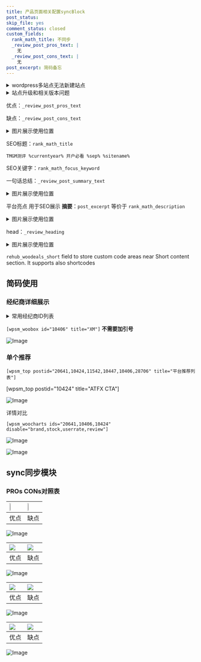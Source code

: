```yaml
---
title: 产品页面相关配置syncBlock
post_status: 
skip_file: yes
comment_status: closed
custom_fields:
  rank_math_title: 不同步
  _review_post_pros_text: |
    无
  _review_post_cons_text: |
    无
post_excerpt: 简码备忘
---
```

<details><summary>wordpress多站点无法新建站点</summary>

<li>和报错需要清理cookies一样的原因</li>
<li>wp-config.php里面<code>define( 'SUBDOMAIN_INSTALL', false );//子域名安装</code></li>
<li>新建子站点是用<code>define( 'SUBDOMAIN_INSTALL', true);//子域名安装</code> 完成以后，改成<code>false</code></li>
</details>

<details><summary>站点升级和相关版本问题</summary>

<p>wordpress：5.9.9
woocommerce：7.5.1
出现问题的地方：主题选项里面>><strong>Product layout >>compact style</strong></p>
<p>如何出现没有用过的字段 导致无法保存。先导出配置 然后进行修改，后面再次恢复即可。</p>
<p>出现部分字段无法显示时，需要返回默认布局后，对产品进行保存就好了。</p>
<p></p>
</details>

优点：`_review_post_pros_text`

缺点：`_review_post_cons_text`

<details><summary>图片展示使用位置</summary>

<img src="https://prod-files-secure.s3.us-west-2.amazonaws.com/39ed1227-6d7d-4570-be36-9ccd4a2c4241/f51d3d83-55d4-4bdf-9604-f37ec77ab556/Untitled.png?X-Amz-Algorithm=AWS4-HMAC-SHA256&X-Amz-Content-Sha256=UNSIGNED-PAYLOAD&X-Amz-Credential=ASIAZI2LB466Q2UJUEJU%2F20250417%2Fus-west-2%2Fs3%2Faws4_request&X-Amz-Date=20250417T225524Z&X-Amz-Expires=3600&X-Amz-Security-Token=IQoJb3JpZ2luX2VjEN%2F%2F%2F%2F%2F%2F%2F%2F%2F%2F%2FwEaCXVzLXdlc3QtMiJIMEYCIQDj1BIaGMBCUvingxXVS8%2FXFCDk2Z%2BOMY8ucVr%2FX1qfygIhAJM9OFz7HBdhLZqVnQUb1%2FsSLqG%2FNo%2FHBsDMon%2FanBuLKv8DCGgQABoMNjM3NDIzMTgzODA1IgyrkefCsfrPp6uX9qwq3AMRmUsbaZ5PvhYBdfm1RuLdWnaVSHLk4dhOwi4omKcURs0d0vinQyYi0aOE1RQtbmCV6zz%2BNTHHZP05VorP1NA6GXjDvQjpuJYEc4ayYYWqVPvRUiR%2Fi%2Fm7%2BDki7CsyTSlxSoLv86WLMzc9SzE%2BvIhca%2B83uKuUnHFirMNvJqbhV4H39X84%2FyrL%2FeVY0bB8x16rc8yogBINyyKETSxZfBJWhez1yQJ7UzUS4SeLOG4Mb0jm%2BDkEAI3GGJM3pzmppbd9Fo3ISdhEsO5OHewrpR%2B1Fkja4gO10eGSJGdc%2BNuk9i4KFSW3lVe%2BkjRQAxQfBapZVPercAQCv0K87AbB7B49sa7on65VrKfhlpA0Y40vtlpvnpTBN%2B2lIRb%2B%2Fj14E5%2FCq%2Ff9ZsFZxmpRBproO4RAGpztWLa7PJeEMFTLPMGfKHBwUxf2XHqhJtKFmCm9%2BkbQSzLTEMyLJ%2FHngT%2FLjRZ3W6Uqr4SUuq4j7URQXcjy28ioZ1alK%2Focxg4R7EjWQrEswu7ZJKVforeL0RVd7A3HW71xtBWdQiR819umB4MC0szibS0Y2ETpYGBOwjuugxqRL1norHfqDGU36qRpbmk%2BrlExL%2BlmGZSmlI5L0XW3Y16uarK7W%2BJhoqWHDTCchYbABjqkAdWXbKYvMN3riAgpJ6lDspoM%2BqPCcIPELXVsXbKaZYZqdNaFZPtGu5aGQBIeDYQ4qwl9y%2F9fINAly1dkbw2MAT8ZNj7M2us9d9FNu5jNcTFpScUGJtngqAyRoM9VG7CS94DZvCTvU6jCidrpzNf9S%2Bx6iAcvKo9c8Lrk%2BSERdG1WyPml4dCups5HTg4B%2B0EBX%2BDRgB4LLDVE2U5jHdtlKisJzb9q&X-Amz-Signature=1d2ab1f454a34a0f9bae46a28501fa17d491898693e05875400fb20760f4c643&X-Amz-SignedHeaders=host&x-id=GetObject" alt="Image">
</details>

SEO标题：`rank_math_title`

`TMGM测评 %currentyear% 开户必看 %sep% %sitename%`

SEO关键字：`rank_math_focus_keyword`

一句话总结：`_review_post_summary_text`

<details><summary>图片展示使用位置</summary>

<img src="https://prod-files-secure.s3.us-west-2.amazonaws.com/39ed1227-6d7d-4570-be36-9ccd4a2c4241/4b96a922-296c-4f4e-8630-d1c870cbce01/Untitled.png?X-Amz-Algorithm=AWS4-HMAC-SHA256&X-Amz-Content-Sha256=UNSIGNED-PAYLOAD&X-Amz-Credential=ASIAZI2LB466QZB6NI3S%2F20250417%2Fus-west-2%2Fs3%2Faws4_request&X-Amz-Date=20250417T225524Z&X-Amz-Expires=3600&X-Amz-Security-Token=IQoJb3JpZ2luX2VjEN%2F%2F%2F%2F%2F%2F%2F%2F%2F%2F%2FwEaCXVzLXdlc3QtMiJHMEUCIEupiwSsp80xCpPFGR399wALxdR7AB2BFLWtm2V74ONjAiEAtxkMQVa8H%2F00URRUc9SmrSVJCZaSOSeJSUUjI2DxD6gq%2FwMIaBAAGgw2Mzc0MjMxODM4MDUiDPCg2sQa1DXD1JDJWyrcAybXT9fnbo4RYH9hMBgYk2oe%2BJoyoTeA0eYFlUlO7%2FkgG59n0OXyWn8hdYh6oTivZQeFmQg6lMJozGQBAk5FSkNq3%2FKecB1Zt3I6SAmcS4al2t7A3HfTumyYcFK3os3rWVVgr%2B9AZSXUtMPeDILS2Q1hM6iYk37pLreUBkRxVnGkSXqv1zrq3oM%2BVnnEQei5pdz%2FKjY%2BuzL5Z0kfe0SS68w3NwKCh2rA0gbwjjC%2BWUxJl%2Fu0tkx4Qn%2ByFR4IjtBi%2FqNqJqcHjFVqi4pKCM9B2v0Fr7m3%2FJPJrlYG2D8cHjH8OxrpM3A2pLOs%2FtzSlP1sdYrOddkYjK7ZA18ggnusjW60d3%2BL7%2Bc2f8vsFtddKaiwPwYYBFtIIWzuSjpZoQSNINQTkdVsyi9HeOgmqf6oN18hEnSzYgh3jJcMQOACq6Z3a3Vt64bUKeuuomnlYxs0xu0DBNs6NS%2BhTfNNBVvV9naowMgm1YUM1R0niuWdvSquPtYX5IX2Bcd%2FTxzS1B%2Bye1KvZN%2Fw2%2B146VEaSKXDiEA8Vks0n1gklsV7IkdAQTFkkiHJLwye0CnPkFLu4xtH93nw%2BZW%2Fi%2FMJ6dSU%2BgtS%2F2dkVpCn0u0WyGD170PpvywWhHNxqhKAE9G1kOGsMOeEhsAGOqUBTOD%2Fba35FB%2FHRX%2FJ0qJod2wxdIgEAo559gqaDVxYlQnv6tTgGPnWDoNsrCRAhoENeH4wQiUwmDLrU8M4jYiA1PzcEBrm2tmAn0EMwL5m94K1VYTjtXbOfKQcAd3lSM%2BiazdRog3n7qz2lQFeKH0H46aA%2BN4nOEkK95VNtNXRTz5Vad6WbLMAkO0QvHTZMxW33%2FLJBYrAlL8hOTgnGehOttxxvbu7&X-Amz-Signature=88154aac04c987386a482b41960945500849d1ba893c5275d98f6553652659ed&X-Amz-SignedHeaders=host&x-id=GetObject" alt="Image">
</details>

平台亮点 用于SEO展示 **摘要**：`post_excerpt`  等价于 `rank_math_description`

<details><summary>图片展示使用位置</summary>

<img src="https://prod-files-secure.s3.us-west-2.amazonaws.com/39ed1227-6d7d-4570-be36-9ccd4a2c4241/1ee11f63-b60a-4dfe-a7a7-d58ff23b5d88/Untitled.png?X-Amz-Algorithm=AWS4-HMAC-SHA256&X-Amz-Content-Sha256=UNSIGNED-PAYLOAD&X-Amz-Credential=ASIAZI2LB466Q3OEU55B%2F20250417%2Fus-west-2%2Fs3%2Faws4_request&X-Amz-Date=20250417T225525Z&X-Amz-Expires=3600&X-Amz-Security-Token=IQoJb3JpZ2luX2VjEN%2F%2F%2F%2F%2F%2F%2F%2F%2F%2F%2FwEaCXVzLXdlc3QtMiJHMEUCIQDAXXlb%2F0T4vSZ02MyJ6nOoTEiSqtjrUXM%2FKnYBb%2FxABAIgHG47WW0Z7HnuiM%2FZ5hPr8UniclksthXN7FKtPIXu220q%2FwMIaBAAGgw2Mzc0MjMxODM4MDUiDNima57QZaI0jV7pAyrcAyEfyywe0RQk%2FvMcKMobfoZN5ywefesjGCsQ5jYaaxL6zovDk2BudRE3vjZJWkgwE%2Fjt4ocX3v2IlEn0%2FkKZPLDjg%2F1A%2FNvSgfIGdUjH8nmCydn5kAak6zDjZydw0I7peko9t05aE2KKnH%2B895ubJv6nbkr2G4fsu67TNDcEa%2BhLKuHgOomUEN%2FOxS6ZgxD0ODY%2F%2F8OQ2Js6oZocP%2FmV0rDn1DkroxrOy0BlShFkpPCC53BE0st07%2FZ3mKnqwGVENE6hdvK8TxrYkRaMmHdou3kFnzUd2KJdLLcDWr44FXKPONxSutvV9bd47C969BCdNc3k4NjJlr50bMSPyb%2Bg8vHyQkrSOr5DSlvGTnTgsoe4xzhjCSAKpbP%2BlGL6DLyAobJAwu%2FgOSwgvW37LtRbkcNeXRV%2FHxASAIyH2ZzOtKni7pbn5tZkRe3PplD2eNDCkx3XHKspzw7jcfe33C5V8lIGwFpzCN7IdqIvwocJlPd9hM%2BpS1iNQ67w14oyCk7FvtMqSpei8dRtz3cDlpK8VuDaxW%2FSnJUi0q7%2FCmknvlcIkgR2sO0oB7Y86MRKNE4GEQ%2BceHXVppFvAysGBWTOsDHybvQiUVlVsXKO8mVP488h%2BEg65aYr74MT5GAvMOGEhsAGOqUBO%2BNwHE7HrwrD5NVvJ7ivwdIR1zxP9Y6FbQz8IrJLognReuK2zAjUYnyshb9R5HZCllv81UGKP7FYLRpg5Lfbepos%2Bll21nJgQRktxJcZCE%2BXp1pJYa24zecd2NOxHWkrXm80043OZr6N4bPCT9OdxVL56bfjEQfdUVXd2SMU1JmXxZHF20gwYvKTvCxsENNKqOmUwvAZ4ko9Dm7MieAb7rBLFNyv&X-Amz-Signature=49a9dd8072c0baebdfbf25907a10cdb94d372ef4804f7ac6305cec91ae0b6596&X-Amz-SignedHeaders=host&x-id=GetObject" alt="Image">
<img src="https://prod-files-secure.s3.us-west-2.amazonaws.com/39ed1227-6d7d-4570-be36-9ccd4a2c4241/ad4118b5-78d8-4fbe-801e-3b29b5d99c01/Untitled.png?X-Amz-Algorithm=AWS4-HMAC-SHA256&X-Amz-Content-Sha256=UNSIGNED-PAYLOAD&X-Amz-Credential=ASIAZI2LB466Q3OEU55B%2F20250417%2Fus-west-2%2Fs3%2Faws4_request&X-Amz-Date=20250417T225525Z&X-Amz-Expires=3600&X-Amz-Security-Token=IQoJb3JpZ2luX2VjEN%2F%2F%2F%2F%2F%2F%2F%2F%2F%2F%2FwEaCXVzLXdlc3QtMiJHMEUCIQDAXXlb%2F0T4vSZ02MyJ6nOoTEiSqtjrUXM%2FKnYBb%2FxABAIgHG47WW0Z7HnuiM%2FZ5hPr8UniclksthXN7FKtPIXu220q%2FwMIaBAAGgw2Mzc0MjMxODM4MDUiDNima57QZaI0jV7pAyrcAyEfyywe0RQk%2FvMcKMobfoZN5ywefesjGCsQ5jYaaxL6zovDk2BudRE3vjZJWkgwE%2Fjt4ocX3v2IlEn0%2FkKZPLDjg%2F1A%2FNvSgfIGdUjH8nmCydn5kAak6zDjZydw0I7peko9t05aE2KKnH%2B895ubJv6nbkr2G4fsu67TNDcEa%2BhLKuHgOomUEN%2FOxS6ZgxD0ODY%2F%2F8OQ2Js6oZocP%2FmV0rDn1DkroxrOy0BlShFkpPCC53BE0st07%2FZ3mKnqwGVENE6hdvK8TxrYkRaMmHdou3kFnzUd2KJdLLcDWr44FXKPONxSutvV9bd47C969BCdNc3k4NjJlr50bMSPyb%2Bg8vHyQkrSOr5DSlvGTnTgsoe4xzhjCSAKpbP%2BlGL6DLyAobJAwu%2FgOSwgvW37LtRbkcNeXRV%2FHxASAIyH2ZzOtKni7pbn5tZkRe3PplD2eNDCkx3XHKspzw7jcfe33C5V8lIGwFpzCN7IdqIvwocJlPd9hM%2BpS1iNQ67w14oyCk7FvtMqSpei8dRtz3cDlpK8VuDaxW%2FSnJUi0q7%2FCmknvlcIkgR2sO0oB7Y86MRKNE4GEQ%2BceHXVppFvAysGBWTOsDHybvQiUVlVsXKO8mVP488h%2BEg65aYr74MT5GAvMOGEhsAGOqUBO%2BNwHE7HrwrD5NVvJ7ivwdIR1zxP9Y6FbQz8IrJLognReuK2zAjUYnyshb9R5HZCllv81UGKP7FYLRpg5Lfbepos%2Bll21nJgQRktxJcZCE%2BXp1pJYa24zecd2NOxHWkrXm80043OZr6N4bPCT9OdxVL56bfjEQfdUVXd2SMU1JmXxZHF20gwYvKTvCxsENNKqOmUwvAZ4ko9Dm7MieAb7rBLFNyv&X-Amz-Signature=652c415b68120487cf416a350338e6682f73af8aee08258d4b9438228bdc9381&X-Amz-SignedHeaders=host&x-id=GetObject" alt="Image">
<img src="https://prod-files-secure.s3.us-west-2.amazonaws.com/39ed1227-6d7d-4570-be36-9ccd4a2c4241/a38cf7c9-a79c-4b64-9e94-13589fe0758b/Untitled.png?X-Amz-Algorithm=AWS4-HMAC-SHA256&X-Amz-Content-Sha256=UNSIGNED-PAYLOAD&X-Amz-Credential=ASIAZI2LB466Q3OEU55B%2F20250417%2Fus-west-2%2Fs3%2Faws4_request&X-Amz-Date=20250417T225525Z&X-Amz-Expires=3600&X-Amz-Security-Token=IQoJb3JpZ2luX2VjEN%2F%2F%2F%2F%2F%2F%2F%2F%2F%2F%2FwEaCXVzLXdlc3QtMiJHMEUCIQDAXXlb%2F0T4vSZ02MyJ6nOoTEiSqtjrUXM%2FKnYBb%2FxABAIgHG47WW0Z7HnuiM%2FZ5hPr8UniclksthXN7FKtPIXu220q%2FwMIaBAAGgw2Mzc0MjMxODM4MDUiDNima57QZaI0jV7pAyrcAyEfyywe0RQk%2FvMcKMobfoZN5ywefesjGCsQ5jYaaxL6zovDk2BudRE3vjZJWkgwE%2Fjt4ocX3v2IlEn0%2FkKZPLDjg%2F1A%2FNvSgfIGdUjH8nmCydn5kAak6zDjZydw0I7peko9t05aE2KKnH%2B895ubJv6nbkr2G4fsu67TNDcEa%2BhLKuHgOomUEN%2FOxS6ZgxD0ODY%2F%2F8OQ2Js6oZocP%2FmV0rDn1DkroxrOy0BlShFkpPCC53BE0st07%2FZ3mKnqwGVENE6hdvK8TxrYkRaMmHdou3kFnzUd2KJdLLcDWr44FXKPONxSutvV9bd47C969BCdNc3k4NjJlr50bMSPyb%2Bg8vHyQkrSOr5DSlvGTnTgsoe4xzhjCSAKpbP%2BlGL6DLyAobJAwu%2FgOSwgvW37LtRbkcNeXRV%2FHxASAIyH2ZzOtKni7pbn5tZkRe3PplD2eNDCkx3XHKspzw7jcfe33C5V8lIGwFpzCN7IdqIvwocJlPd9hM%2BpS1iNQ67w14oyCk7FvtMqSpei8dRtz3cDlpK8VuDaxW%2FSnJUi0q7%2FCmknvlcIkgR2sO0oB7Y86MRKNE4GEQ%2BceHXVppFvAysGBWTOsDHybvQiUVlVsXKO8mVP488h%2BEg65aYr74MT5GAvMOGEhsAGOqUBO%2BNwHE7HrwrD5NVvJ7ivwdIR1zxP9Y6FbQz8IrJLognReuK2zAjUYnyshb9R5HZCllv81UGKP7FYLRpg5Lfbepos%2Bll21nJgQRktxJcZCE%2BXp1pJYa24zecd2NOxHWkrXm80043OZr6N4bPCT9OdxVL56bfjEQfdUVXd2SMU1JmXxZHF20gwYvKTvCxsENNKqOmUwvAZ4ko9Dm7MieAb7rBLFNyv&X-Amz-Signature=d080c7ef652d128d6bdc6e394384162633434fcb06585da561f3b195f2d72953&X-Amz-SignedHeaders=host&x-id=GetObject" alt="Image">
<img src="https://prod-files-secure.s3.us-west-2.amazonaws.com/39ed1227-6d7d-4570-be36-9ccd4a2c4241/7da6fc1e-d2ac-42ae-8c75-cb5749aa18f6/Untitled.png?X-Amz-Algorithm=AWS4-HMAC-SHA256&X-Amz-Content-Sha256=UNSIGNED-PAYLOAD&X-Amz-Credential=ASIAZI2LB466Q3OEU55B%2F20250417%2Fus-west-2%2Fs3%2Faws4_request&X-Amz-Date=20250417T225525Z&X-Amz-Expires=3600&X-Amz-Security-Token=IQoJb3JpZ2luX2VjEN%2F%2F%2F%2F%2F%2F%2F%2F%2F%2F%2FwEaCXVzLXdlc3QtMiJHMEUCIQDAXXlb%2F0T4vSZ02MyJ6nOoTEiSqtjrUXM%2FKnYBb%2FxABAIgHG47WW0Z7HnuiM%2FZ5hPr8UniclksthXN7FKtPIXu220q%2FwMIaBAAGgw2Mzc0MjMxODM4MDUiDNima57QZaI0jV7pAyrcAyEfyywe0RQk%2FvMcKMobfoZN5ywefesjGCsQ5jYaaxL6zovDk2BudRE3vjZJWkgwE%2Fjt4ocX3v2IlEn0%2FkKZPLDjg%2F1A%2FNvSgfIGdUjH8nmCydn5kAak6zDjZydw0I7peko9t05aE2KKnH%2B895ubJv6nbkr2G4fsu67TNDcEa%2BhLKuHgOomUEN%2FOxS6ZgxD0ODY%2F%2F8OQ2Js6oZocP%2FmV0rDn1DkroxrOy0BlShFkpPCC53BE0st07%2FZ3mKnqwGVENE6hdvK8TxrYkRaMmHdou3kFnzUd2KJdLLcDWr44FXKPONxSutvV9bd47C969BCdNc3k4NjJlr50bMSPyb%2Bg8vHyQkrSOr5DSlvGTnTgsoe4xzhjCSAKpbP%2BlGL6DLyAobJAwu%2FgOSwgvW37LtRbkcNeXRV%2FHxASAIyH2ZzOtKni7pbn5tZkRe3PplD2eNDCkx3XHKspzw7jcfe33C5V8lIGwFpzCN7IdqIvwocJlPd9hM%2BpS1iNQ67w14oyCk7FvtMqSpei8dRtz3cDlpK8VuDaxW%2FSnJUi0q7%2FCmknvlcIkgR2sO0oB7Y86MRKNE4GEQ%2BceHXVppFvAysGBWTOsDHybvQiUVlVsXKO8mVP488h%2BEg65aYr74MT5GAvMOGEhsAGOqUBO%2BNwHE7HrwrD5NVvJ7ivwdIR1zxP9Y6FbQz8IrJLognReuK2zAjUYnyshb9R5HZCllv81UGKP7FYLRpg5Lfbepos%2Bll21nJgQRktxJcZCE%2BXp1pJYa24zecd2NOxHWkrXm80043OZr6N4bPCT9OdxVL56bfjEQfdUVXd2SMU1JmXxZHF20gwYvKTvCxsENNKqOmUwvAZ4ko9Dm7MieAb7rBLFNyv&X-Amz-Signature=e3f44ee66c2252ad15cb1185ea79b53bbf9406c554959f2b044f5ffb1ccbce0d&X-Amz-SignedHeaders=host&x-id=GetObject" alt="Image">
<img src="https://prod-files-secure.s3.us-west-2.amazonaws.com/39ed1227-6d7d-4570-be36-9ccd4a2c4241/7e97f40a-eaee-47f5-b2f9-475f96808fa7/Untitled.png?X-Amz-Algorithm=AWS4-HMAC-SHA256&X-Amz-Content-Sha256=UNSIGNED-PAYLOAD&X-Amz-Credential=ASIAZI2LB466Q3OEU55B%2F20250417%2Fus-west-2%2Fs3%2Faws4_request&X-Amz-Date=20250417T225525Z&X-Amz-Expires=3600&X-Amz-Security-Token=IQoJb3JpZ2luX2VjEN%2F%2F%2F%2F%2F%2F%2F%2F%2F%2F%2FwEaCXVzLXdlc3QtMiJHMEUCIQDAXXlb%2F0T4vSZ02MyJ6nOoTEiSqtjrUXM%2FKnYBb%2FxABAIgHG47WW0Z7HnuiM%2FZ5hPr8UniclksthXN7FKtPIXu220q%2FwMIaBAAGgw2Mzc0MjMxODM4MDUiDNima57QZaI0jV7pAyrcAyEfyywe0RQk%2FvMcKMobfoZN5ywefesjGCsQ5jYaaxL6zovDk2BudRE3vjZJWkgwE%2Fjt4ocX3v2IlEn0%2FkKZPLDjg%2F1A%2FNvSgfIGdUjH8nmCydn5kAak6zDjZydw0I7peko9t05aE2KKnH%2B895ubJv6nbkr2G4fsu67TNDcEa%2BhLKuHgOomUEN%2FOxS6ZgxD0ODY%2F%2F8OQ2Js6oZocP%2FmV0rDn1DkroxrOy0BlShFkpPCC53BE0st07%2FZ3mKnqwGVENE6hdvK8TxrYkRaMmHdou3kFnzUd2KJdLLcDWr44FXKPONxSutvV9bd47C969BCdNc3k4NjJlr50bMSPyb%2Bg8vHyQkrSOr5DSlvGTnTgsoe4xzhjCSAKpbP%2BlGL6DLyAobJAwu%2FgOSwgvW37LtRbkcNeXRV%2FHxASAIyH2ZzOtKni7pbn5tZkRe3PplD2eNDCkx3XHKspzw7jcfe33C5V8lIGwFpzCN7IdqIvwocJlPd9hM%2BpS1iNQ67w14oyCk7FvtMqSpei8dRtz3cDlpK8VuDaxW%2FSnJUi0q7%2FCmknvlcIkgR2sO0oB7Y86MRKNE4GEQ%2BceHXVppFvAysGBWTOsDHybvQiUVlVsXKO8mVP488h%2BEg65aYr74MT5GAvMOGEhsAGOqUBO%2BNwHE7HrwrD5NVvJ7ivwdIR1zxP9Y6FbQz8IrJLognReuK2zAjUYnyshb9R5HZCllv81UGKP7FYLRpg5Lfbepos%2Bll21nJgQRktxJcZCE%2BXp1pJYa24zecd2NOxHWkrXm80043OZr6N4bPCT9OdxVL56bfjEQfdUVXd2SMU1JmXxZHF20gwYvKTvCxsENNKqOmUwvAZ4ko9Dm7MieAb7rBLFNyv&X-Amz-Signature=45bd75fe25026d2ae1073ca5b41eaca69985e1f64dcb8e1c4ec6adfd131763c9&X-Amz-SignedHeaders=host&x-id=GetObject" alt="Image">
</details>

head：`_review_heading`

<details><summary>图片展示使用位置</summary>

<img src="https://prod-files-secure.s3.us-west-2.amazonaws.com/39ed1227-6d7d-4570-be36-9ccd4a2c4241/3a4650ad-9887-415c-889a-edd51fa54f27/Untitled.png?X-Amz-Algorithm=AWS4-HMAC-SHA256&X-Amz-Content-Sha256=UNSIGNED-PAYLOAD&X-Amz-Credential=ASIAZI2LB466YKACSWQM%2F20250417%2Fus-west-2%2Fs3%2Faws4_request&X-Amz-Date=20250417T225526Z&X-Amz-Expires=3600&X-Amz-Security-Token=IQoJb3JpZ2luX2VjEN%2F%2F%2F%2F%2F%2F%2F%2F%2F%2F%2FwEaCXVzLXdlc3QtMiJHMEUCIQCsaeeR8cNHpYbpCFVJGYqzoZAI9G0PzjXbqb9cpNjcOwIgY1GYRyFNKtvmvLiYBLhzB%2FNvd3lLEOcqed43gMcjMDcq%2FwMIaBAAGgw2Mzc0MjMxODM4MDUiDN4g1%2FJUFkJvvzrgqCrcA421ng5SnDbwoWacVcFgXSupQR17fx8b%2F2S56H%2FM4PaC%2Fb1Ar3qE8GG7CaKLlxyfQhIHVy0X%2FZkej%2FtSnXsD9TzAUxG6wasLJelzYSUbiZBhOFWZpyqitRyWZz305HlgaH6%2BZeA6UmVF3S9nkRA6YIFggXk2EM%2FAUKsrVdcOuMj7tjbUmTtmCkFeWOv%2B3aBpwhsEDkjlArAa9LMhW9jZg6LgvJuppYQ7hokUQAzacVJ1jhF9XYnVnCx8sZJfMIvp7VyQlH9%2FSSP2zaYJvJQOWOUNFj1NQvuFn2DfW6lxT7uIin43GOl2MFgu8ykpSBcdg3xPSV2vcrny4%2Bh0SKaX7S6Vpg8EyBySTHSqi2v5bWG1jlMpV43kqqd6AJU6H6Q%2FvT1ehfImd01JjV5M91IUiwoOFo2fR3PK3uHcLSRep1rmW5yj8LKzc5fXSB7q2yTucRCKP%2B%2FeoMPPVRAjLxdHizFG4n0GQPSeW0TqkFHPvjIfsJEQ7QIidREPgRSYOag4ehjgR857bA9ld2y6YqIkTs%2BML4Ydqn0WA%2Be0qUeL3CvDLRQv7EGyqKP7yvKVtiDN%2Ba0yczGvFrR1XMe2xAlQyS1ByaZdyJPNWh2yQnP5b7lNqkVVU%2FypMGirpSmqMNuEhsAGOqUBETYEsX47f5e8HHp3KTHJDVMOqS2Rt1wotE5WtzqxyrgK63kWFMmMQIWe9suYsBkEXXSKEyPCFp0oLPKC95YA3ddwFmERxOM%2BlEmLFVyC8blrUI1PcgekjTl25Z2fEgw7mG8RvTxggiYRaD4eCSbILv23I5GySVofflqX9cLOkeNQMT2YPoRoza6LmCWPTfnM8AhoQh6x0731ZUu77V1uXSBbY94B&X-Amz-Signature=50085f37cd5e7a17f6837944b4fcdaa741425672ff89653bcbe51d3def20352e&X-Amz-SignedHeaders=host&x-id=GetObject" alt="Image">
</details>

`rehub_woodeals_short`	field to store custom code areas near Short content section. It supports also shortcodes



## 简码使用

### 经纪商详细展示

<details><summary>常用经纪商ID列表</summary>

<pre><code class="php">嘉盛 ===> 20641  [wpsm_woobox id="20641" title="嘉盛"]
易信easymarkets ===> 11542  [wpsm_woobox id="11542" title="易信easymarkets"]
ATFX外汇 ===> 10424  [wpsm_woobox id="10424" title="ATFX"]
XM ===> 10406  [wpsm_woobox id="10406" title="XM"]
TMGM ===> 29622  [wpsm_woobox id="29622" title="TMGM"]
HYCM ===> 10447  [wpsm_woobox id="10447" title="HYCM"]
fpmarkets澳福外汇 ===> 20639  [wpsm_woobox id="20639" title="fpmarkets澳福外汇"]</code></pre>
</details>

`[wpsm_woobox id="10406" title="XM"]` **不需要加引号**

![Image](https://prod-files-secure.s3.us-west-2.amazonaws.com/39ed1227-6d7d-4570-be36-9ccd4a2c4241/4f898f9d-0fa7-4e43-acd3-ac6bc7be575a/Untitled.png?X-Amz-Algorithm=AWS4-HMAC-SHA256&X-Amz-Content-Sha256=UNSIGNED-PAYLOAD&X-Amz-Credential=ASIAZI2LB466UXABS4GP%2F20250417%2Fus-west-2%2Fs3%2Faws4_request&X-Amz-Date=20250417T225523Z&X-Amz-Expires=3600&X-Amz-Security-Token=IQoJb3JpZ2luX2VjEN%2F%2F%2F%2F%2F%2F%2F%2F%2F%2F%2FwEaCXVzLXdlc3QtMiJHMEUCIQCxJTvI%2BFNIh%2FKghcocaG5EpHPLNYUUc8dWGWfYI6bG7wIgRs6RWEUmo4%2FcCpyuE0%2Fo%2FvI5rSHjQ7vNuqQRXpR03V0q%2FwMIaBAAGgw2Mzc0MjMxODM4MDUiDHpVRbv%2Brt%2BablBI4yrcA%2BZuwn2A23D5A9efldbEegtsRf3yv6ITKmpEdV6G%2Bxw1zmRR71%2FmZXRIXBHyejGRDu9B1zU7fC1r6wCuNLverJOf4fM4G4oQihTJ3EsOEx6rwAoQ8ssQpjKBxhMwQg0I3ZWgyF694BDnPHbACSxLH3WLPLXt29litM37m3Rz4LGfS8tQjIQipzSEqm%2FFmYgnwix6y3n0BeWJGnn77vplYTF1VK%2FAsq7EcFlBJQ%2B7f4p8qJCXZu7JOMme7euRkWKPLJ0lXIzWTuQUip91zaICitH6C%2FcYHQebk5r83BIVC6Q2g%2F%2Fqv6CA%2BgWz2ENJITaNiWzEyQ55WYIstvQnXWJSp35aYbTQW56D0fDslJP8fjmQhFqT1iaDZIo%2Ft%2BK%2FLMsYSryxw4NLH8vx9nJ9wqcvT5yuU0sVnCUIHCo6EQ29Qd0e8MN5iqJs51mqrQ%2BwFDYZpHi%2F9Hp%2B42pceNOhEa0sdff0ReapkKESP695J8saP4ecKgruzT0FRGJ0E7EB%2F374O4usFXzdA86Gr0pDdx90OH6bUulDaaEarAT17VQjwJlE6QQt6jYxLTFKPTAV6kvHE06tEnL%2BFeSs0QO%2FUz2svC4ByezGH42%2BZdQu120LpWGM717czBhsLVUhyC6kMOaEhsAGOqUBpasxjpxKNSr%2BPrNNFOFkCD6ZeElRV3CxzxKnagtfmlhGAdI8LiT2s8HONbhocpcVJSA1jG9XvohrLdo%2BdZxZxhg%2B1DHxSEgrA98nGpbVju4OFgkXnrygZn1F2yN7B5KRaUl6AadUCI8rdLHKxy%2BsMvoEmDkPvOIPdJGaZmX5Bi%2FHWk8YsNgtMTc1S4eKNyIidP613dBkS%2F952mhZOyJB0pKlEjQY&X-Amz-Signature=8577c566ebc551cf6f52f6e3ec4ed204560b8e0ae6a2c65ac21375a1e2f46f99&X-Amz-SignedHeaders=host&x-id=GetObject)

### 单个推荐
`[wpsm_top postid="20641,10424,11542,10447,10406,28706" title="平台推荐列表"]`

[wpsm_top postid="10424" title="ATFX CTA"]

![Image](https://prod-files-secure.s3.us-west-2.amazonaws.com/39ed1227-6d7d-4570-be36-9ccd4a2c4241/5ac620dc-51a8-48b6-b55d-91f47299193c/Untitled.png?X-Amz-Algorithm=AWS4-HMAC-SHA256&X-Amz-Content-Sha256=UNSIGNED-PAYLOAD&X-Amz-Credential=ASIAZI2LB466UXABS4GP%2F20250417%2Fus-west-2%2Fs3%2Faws4_request&X-Amz-Date=20250417T225523Z&X-Amz-Expires=3600&X-Amz-Security-Token=IQoJb3JpZ2luX2VjEN%2F%2F%2F%2F%2F%2F%2F%2F%2F%2F%2FwEaCXVzLXdlc3QtMiJHMEUCIQCxJTvI%2BFNIh%2FKghcocaG5EpHPLNYUUc8dWGWfYI6bG7wIgRs6RWEUmo4%2FcCpyuE0%2Fo%2FvI5rSHjQ7vNuqQRXpR03V0q%2FwMIaBAAGgw2Mzc0MjMxODM4MDUiDHpVRbv%2Brt%2BablBI4yrcA%2BZuwn2A23D5A9efldbEegtsRf3yv6ITKmpEdV6G%2Bxw1zmRR71%2FmZXRIXBHyejGRDu9B1zU7fC1r6wCuNLverJOf4fM4G4oQihTJ3EsOEx6rwAoQ8ssQpjKBxhMwQg0I3ZWgyF694BDnPHbACSxLH3WLPLXt29litM37m3Rz4LGfS8tQjIQipzSEqm%2FFmYgnwix6y3n0BeWJGnn77vplYTF1VK%2FAsq7EcFlBJQ%2B7f4p8qJCXZu7JOMme7euRkWKPLJ0lXIzWTuQUip91zaICitH6C%2FcYHQebk5r83BIVC6Q2g%2F%2Fqv6CA%2BgWz2ENJITaNiWzEyQ55WYIstvQnXWJSp35aYbTQW56D0fDslJP8fjmQhFqT1iaDZIo%2Ft%2BK%2FLMsYSryxw4NLH8vx9nJ9wqcvT5yuU0sVnCUIHCo6EQ29Qd0e8MN5iqJs51mqrQ%2BwFDYZpHi%2F9Hp%2B42pceNOhEa0sdff0ReapkKESP695J8saP4ecKgruzT0FRGJ0E7EB%2F374O4usFXzdA86Gr0pDdx90OH6bUulDaaEarAT17VQjwJlE6QQt6jYxLTFKPTAV6kvHE06tEnL%2BFeSs0QO%2FUz2svC4ByezGH42%2BZdQu120LpWGM717czBhsLVUhyC6kMOaEhsAGOqUBpasxjpxKNSr%2BPrNNFOFkCD6ZeElRV3CxzxKnagtfmlhGAdI8LiT2s8HONbhocpcVJSA1jG9XvohrLdo%2BdZxZxhg%2B1DHxSEgrA98nGpbVju4OFgkXnrygZn1F2yN7B5KRaUl6AadUCI8rdLHKxy%2BsMvoEmDkPvOIPdJGaZmX5Bi%2FHWk8YsNgtMTc1S4eKNyIidP613dBkS%2F952mhZOyJB0pKlEjQY&X-Amz-Signature=8f6964090efd714f6b1d600c51ac50d34223fcf4089ed32e240f2210d6e75d9e&X-Amz-SignedHeaders=host&x-id=GetObject)

详情对比

`[wpsm_woocharts ids="20641,10406,10424" disable="brand,stock,userrate,review"]`

![Image](https://prod-files-secure.s3.us-west-2.amazonaws.com/39ed1227-6d7d-4570-be36-9ccd4a2c4241/bf3ba45f-b9f3-4295-8aef-b4a495fd25f4/Untitled.png?X-Amz-Algorithm=AWS4-HMAC-SHA256&X-Amz-Content-Sha256=UNSIGNED-PAYLOAD&X-Amz-Credential=ASIAZI2LB466UXABS4GP%2F20250417%2Fus-west-2%2Fs3%2Faws4_request&X-Amz-Date=20250417T225523Z&X-Amz-Expires=3600&X-Amz-Security-Token=IQoJb3JpZ2luX2VjEN%2F%2F%2F%2F%2F%2F%2F%2F%2F%2F%2FwEaCXVzLXdlc3QtMiJHMEUCIQCxJTvI%2BFNIh%2FKghcocaG5EpHPLNYUUc8dWGWfYI6bG7wIgRs6RWEUmo4%2FcCpyuE0%2Fo%2FvI5rSHjQ7vNuqQRXpR03V0q%2FwMIaBAAGgw2Mzc0MjMxODM4MDUiDHpVRbv%2Brt%2BablBI4yrcA%2BZuwn2A23D5A9efldbEegtsRf3yv6ITKmpEdV6G%2Bxw1zmRR71%2FmZXRIXBHyejGRDu9B1zU7fC1r6wCuNLverJOf4fM4G4oQihTJ3EsOEx6rwAoQ8ssQpjKBxhMwQg0I3ZWgyF694BDnPHbACSxLH3WLPLXt29litM37m3Rz4LGfS8tQjIQipzSEqm%2FFmYgnwix6y3n0BeWJGnn77vplYTF1VK%2FAsq7EcFlBJQ%2B7f4p8qJCXZu7JOMme7euRkWKPLJ0lXIzWTuQUip91zaICitH6C%2FcYHQebk5r83BIVC6Q2g%2F%2Fqv6CA%2BgWz2ENJITaNiWzEyQ55WYIstvQnXWJSp35aYbTQW56D0fDslJP8fjmQhFqT1iaDZIo%2Ft%2BK%2FLMsYSryxw4NLH8vx9nJ9wqcvT5yuU0sVnCUIHCo6EQ29Qd0e8MN5iqJs51mqrQ%2BwFDYZpHi%2F9Hp%2B42pceNOhEa0sdff0ReapkKESP695J8saP4ecKgruzT0FRGJ0E7EB%2F374O4usFXzdA86Gr0pDdx90OH6bUulDaaEarAT17VQjwJlE6QQt6jYxLTFKPTAV6kvHE06tEnL%2BFeSs0QO%2FUz2svC4ByezGH42%2BZdQu120LpWGM717czBhsLVUhyC6kMOaEhsAGOqUBpasxjpxKNSr%2BPrNNFOFkCD6ZeElRV3CxzxKnagtfmlhGAdI8LiT2s8HONbhocpcVJSA1jG9XvohrLdo%2BdZxZxhg%2B1DHxSEgrA98nGpbVju4OFgkXnrygZn1F2yN7B5KRaUl6AadUCI8rdLHKxy%2BsMvoEmDkPvOIPdJGaZmX5Bi%2FHWk8YsNgtMTc1S4eKNyIidP613dBkS%2F952mhZOyJB0pKlEjQY&X-Amz-Signature=5ba4f61a20fab676b532e68aa8316591ee1b8478f601b97ae4877dc5a7d880d3&X-Amz-SignedHeaders=host&x-id=GetObject)

![Image](https://prod-files-secure.s3.us-west-2.amazonaws.com/39ed1227-6d7d-4570-be36-9ccd4a2c4241/30bc56ef-f383-4b48-9768-2ebc9e436ec0/Untitled.png?X-Amz-Algorithm=AWS4-HMAC-SHA256&X-Amz-Content-Sha256=UNSIGNED-PAYLOAD&X-Amz-Credential=ASIAZI2LB466UXABS4GP%2F20250417%2Fus-west-2%2Fs3%2Faws4_request&X-Amz-Date=20250417T225523Z&X-Amz-Expires=3600&X-Amz-Security-Token=IQoJb3JpZ2luX2VjEN%2F%2F%2F%2F%2F%2F%2F%2F%2F%2F%2FwEaCXVzLXdlc3QtMiJHMEUCIQCxJTvI%2BFNIh%2FKghcocaG5EpHPLNYUUc8dWGWfYI6bG7wIgRs6RWEUmo4%2FcCpyuE0%2Fo%2FvI5rSHjQ7vNuqQRXpR03V0q%2FwMIaBAAGgw2Mzc0MjMxODM4MDUiDHpVRbv%2Brt%2BablBI4yrcA%2BZuwn2A23D5A9efldbEegtsRf3yv6ITKmpEdV6G%2Bxw1zmRR71%2FmZXRIXBHyejGRDu9B1zU7fC1r6wCuNLverJOf4fM4G4oQihTJ3EsOEx6rwAoQ8ssQpjKBxhMwQg0I3ZWgyF694BDnPHbACSxLH3WLPLXt29litM37m3Rz4LGfS8tQjIQipzSEqm%2FFmYgnwix6y3n0BeWJGnn77vplYTF1VK%2FAsq7EcFlBJQ%2B7f4p8qJCXZu7JOMme7euRkWKPLJ0lXIzWTuQUip91zaICitH6C%2FcYHQebk5r83BIVC6Q2g%2F%2Fqv6CA%2BgWz2ENJITaNiWzEyQ55WYIstvQnXWJSp35aYbTQW56D0fDslJP8fjmQhFqT1iaDZIo%2Ft%2BK%2FLMsYSryxw4NLH8vx9nJ9wqcvT5yuU0sVnCUIHCo6EQ29Qd0e8MN5iqJs51mqrQ%2BwFDYZpHi%2F9Hp%2B42pceNOhEa0sdff0ReapkKESP695J8saP4ecKgruzT0FRGJ0E7EB%2F374O4usFXzdA86Gr0pDdx90OH6bUulDaaEarAT17VQjwJlE6QQt6jYxLTFKPTAV6kvHE06tEnL%2BFeSs0QO%2FUz2svC4ByezGH42%2BZdQu120LpWGM717czBhsLVUhyC6kMOaEhsAGOqUBpasxjpxKNSr%2BPrNNFOFkCD6ZeElRV3CxzxKnagtfmlhGAdI8LiT2s8HONbhocpcVJSA1jG9XvohrLdo%2BdZxZxhg%2B1DHxSEgrA98nGpbVju4OFgkXnrygZn1F2yN7B5KRaUl6AadUCI8rdLHKxy%2BsMvoEmDkPvOIPdJGaZmX5Bi%2FHWk8YsNgtMTc1S4eKNyIidP613dBkS%2F952mhZOyJB0pKlEjQY&X-Amz-Signature=7759357a5171e8844af6235b401714c6248899a31ae63950d66f911e05f336a8&X-Amz-SignedHeaders=host&x-id=GetObject)

## sync同步模块

### PROs CONs对照表

| <img src="https://cdn.ifttt.fun/gh/jarlin8/OSS@main/icons/customize/pros.svg" height="auto" width="37.3%"> | <img src="https://cdn.ifttt.fun/gh/jarlin8/OSS@main/icons/customize/cons.svg" height="auto" width="28.8%"> |
| :--- | :--- |
| 优点 | 缺点 |

![Image](https://prod-files-secure.s3.us-west-2.amazonaws.com/39ed1227-6d7d-4570-be36-9ccd4a2c4241/8742b755-dfb5-4004-9a5f-d6e561664bd8/Untitled.png?X-Amz-Algorithm=AWS4-HMAC-SHA256&X-Amz-Content-Sha256=UNSIGNED-PAYLOAD&X-Amz-Credential=ASIAZI2LB466UXABS4GP%2F20250417%2Fus-west-2%2Fs3%2Faws4_request&X-Amz-Date=20250417T225523Z&X-Amz-Expires=3600&X-Amz-Security-Token=IQoJb3JpZ2luX2VjEN%2F%2F%2F%2F%2F%2F%2F%2F%2F%2F%2FwEaCXVzLXdlc3QtMiJHMEUCIQCxJTvI%2BFNIh%2FKghcocaG5EpHPLNYUUc8dWGWfYI6bG7wIgRs6RWEUmo4%2FcCpyuE0%2Fo%2FvI5rSHjQ7vNuqQRXpR03V0q%2FwMIaBAAGgw2Mzc0MjMxODM4MDUiDHpVRbv%2Brt%2BablBI4yrcA%2BZuwn2A23D5A9efldbEegtsRf3yv6ITKmpEdV6G%2Bxw1zmRR71%2FmZXRIXBHyejGRDu9B1zU7fC1r6wCuNLverJOf4fM4G4oQihTJ3EsOEx6rwAoQ8ssQpjKBxhMwQg0I3ZWgyF694BDnPHbACSxLH3WLPLXt29litM37m3Rz4LGfS8tQjIQipzSEqm%2FFmYgnwix6y3n0BeWJGnn77vplYTF1VK%2FAsq7EcFlBJQ%2B7f4p8qJCXZu7JOMme7euRkWKPLJ0lXIzWTuQUip91zaICitH6C%2FcYHQebk5r83BIVC6Q2g%2F%2Fqv6CA%2BgWz2ENJITaNiWzEyQ55WYIstvQnXWJSp35aYbTQW56D0fDslJP8fjmQhFqT1iaDZIo%2Ft%2BK%2FLMsYSryxw4NLH8vx9nJ9wqcvT5yuU0sVnCUIHCo6EQ29Qd0e8MN5iqJs51mqrQ%2BwFDYZpHi%2F9Hp%2B42pceNOhEa0sdff0ReapkKESP695J8saP4ecKgruzT0FRGJ0E7EB%2F374O4usFXzdA86Gr0pDdx90OH6bUulDaaEarAT17VQjwJlE6QQt6jYxLTFKPTAV6kvHE06tEnL%2BFeSs0QO%2FUz2svC4ByezGH42%2BZdQu120LpWGM717czBhsLVUhyC6kMOaEhsAGOqUBpasxjpxKNSr%2BPrNNFOFkCD6ZeElRV3CxzxKnagtfmlhGAdI8LiT2s8HONbhocpcVJSA1jG9XvohrLdo%2BdZxZxhg%2B1DHxSEgrA98nGpbVju4OFgkXnrygZn1F2yN7B5KRaUl6AadUCI8rdLHKxy%2BsMvoEmDkPvOIPdJGaZmX5Bi%2FHWk8YsNgtMTc1S4eKNyIidP613dBkS%2F952mhZOyJB0pKlEjQY&X-Amz-Signature=6094154956706c043281ff9950943b401f483758a37d2fc08e1618509a216559&X-Amz-SignedHeaders=host&x-id=GetObject)

| <img src="https://cdn.ifttt.fun/gh/jarlin8/OSS@main/icons/customize/pros1.svg" height="auto"> | <img src="https://cdn.ifttt.fun/gh/jarlin8/OSS@main/icons/customize/cons1.svg" height="auto"> |
| :--- | :--- |
| 优点 | 缺点 |

![Image](https://prod-files-secure.s3.us-west-2.amazonaws.com/39ed1227-6d7d-4570-be36-9ccd4a2c4241/806358f8-c9c4-4e17-bb35-c6c76a5397a5/Untitled.png?X-Amz-Algorithm=AWS4-HMAC-SHA256&X-Amz-Content-Sha256=UNSIGNED-PAYLOAD&X-Amz-Credential=ASIAZI2LB466UXABS4GP%2F20250417%2Fus-west-2%2Fs3%2Faws4_request&X-Amz-Date=20250417T225523Z&X-Amz-Expires=3600&X-Amz-Security-Token=IQoJb3JpZ2luX2VjEN%2F%2F%2F%2F%2F%2F%2F%2F%2F%2F%2FwEaCXVzLXdlc3QtMiJHMEUCIQCxJTvI%2BFNIh%2FKghcocaG5EpHPLNYUUc8dWGWfYI6bG7wIgRs6RWEUmo4%2FcCpyuE0%2Fo%2FvI5rSHjQ7vNuqQRXpR03V0q%2FwMIaBAAGgw2Mzc0MjMxODM4MDUiDHpVRbv%2Brt%2BablBI4yrcA%2BZuwn2A23D5A9efldbEegtsRf3yv6ITKmpEdV6G%2Bxw1zmRR71%2FmZXRIXBHyejGRDu9B1zU7fC1r6wCuNLverJOf4fM4G4oQihTJ3EsOEx6rwAoQ8ssQpjKBxhMwQg0I3ZWgyF694BDnPHbACSxLH3WLPLXt29litM37m3Rz4LGfS8tQjIQipzSEqm%2FFmYgnwix6y3n0BeWJGnn77vplYTF1VK%2FAsq7EcFlBJQ%2B7f4p8qJCXZu7JOMme7euRkWKPLJ0lXIzWTuQUip91zaICitH6C%2FcYHQebk5r83BIVC6Q2g%2F%2Fqv6CA%2BgWz2ENJITaNiWzEyQ55WYIstvQnXWJSp35aYbTQW56D0fDslJP8fjmQhFqT1iaDZIo%2Ft%2BK%2FLMsYSryxw4NLH8vx9nJ9wqcvT5yuU0sVnCUIHCo6EQ29Qd0e8MN5iqJs51mqrQ%2BwFDYZpHi%2F9Hp%2B42pceNOhEa0sdff0ReapkKESP695J8saP4ecKgruzT0FRGJ0E7EB%2F374O4usFXzdA86Gr0pDdx90OH6bUulDaaEarAT17VQjwJlE6QQt6jYxLTFKPTAV6kvHE06tEnL%2BFeSs0QO%2FUz2svC4ByezGH42%2BZdQu120LpWGM717czBhsLVUhyC6kMOaEhsAGOqUBpasxjpxKNSr%2BPrNNFOFkCD6ZeElRV3CxzxKnagtfmlhGAdI8LiT2s8HONbhocpcVJSA1jG9XvohrLdo%2BdZxZxhg%2B1DHxSEgrA98nGpbVju4OFgkXnrygZn1F2yN7B5KRaUl6AadUCI8rdLHKxy%2BsMvoEmDkPvOIPdJGaZmX5Bi%2FHWk8YsNgtMTc1S4eKNyIidP613dBkS%2F952mhZOyJB0pKlEjQY&X-Amz-Signature=bc16c5ed7b0b2b5f1456b2980670271917a6de087e21a785c85ac842f1c60bbe&X-Amz-SignedHeaders=host&x-id=GetObject)

| <img src="https://cdn.ifttt.fun/gh/jarlin8/OSS@main/icons/customize/pros2.svg" height="auto"> | <img src="https://cdn.ifttt.fun/gh/jarlin8/OSS@main/icons/customize/cons2.svg" height="auto"> |
| :--- | :--- |
| 优点 | 缺点 |

![Image](https://prod-files-secure.s3.us-west-2.amazonaws.com/39ed1227-6d7d-4570-be36-9ccd4a2c4241/a9245ec9-70dd-4005-b534-0d54315fc5f3/Untitled.png?X-Amz-Algorithm=AWS4-HMAC-SHA256&X-Amz-Content-Sha256=UNSIGNED-PAYLOAD&X-Amz-Credential=ASIAZI2LB466UXABS4GP%2F20250417%2Fus-west-2%2Fs3%2Faws4_request&X-Amz-Date=20250417T225523Z&X-Amz-Expires=3600&X-Amz-Security-Token=IQoJb3JpZ2luX2VjEN%2F%2F%2F%2F%2F%2F%2F%2F%2F%2F%2FwEaCXVzLXdlc3QtMiJHMEUCIQCxJTvI%2BFNIh%2FKghcocaG5EpHPLNYUUc8dWGWfYI6bG7wIgRs6RWEUmo4%2FcCpyuE0%2Fo%2FvI5rSHjQ7vNuqQRXpR03V0q%2FwMIaBAAGgw2Mzc0MjMxODM4MDUiDHpVRbv%2Brt%2BablBI4yrcA%2BZuwn2A23D5A9efldbEegtsRf3yv6ITKmpEdV6G%2Bxw1zmRR71%2FmZXRIXBHyejGRDu9B1zU7fC1r6wCuNLverJOf4fM4G4oQihTJ3EsOEx6rwAoQ8ssQpjKBxhMwQg0I3ZWgyF694BDnPHbACSxLH3WLPLXt29litM37m3Rz4LGfS8tQjIQipzSEqm%2FFmYgnwix6y3n0BeWJGnn77vplYTF1VK%2FAsq7EcFlBJQ%2B7f4p8qJCXZu7JOMme7euRkWKPLJ0lXIzWTuQUip91zaICitH6C%2FcYHQebk5r83BIVC6Q2g%2F%2Fqv6CA%2BgWz2ENJITaNiWzEyQ55WYIstvQnXWJSp35aYbTQW56D0fDslJP8fjmQhFqT1iaDZIo%2Ft%2BK%2FLMsYSryxw4NLH8vx9nJ9wqcvT5yuU0sVnCUIHCo6EQ29Qd0e8MN5iqJs51mqrQ%2BwFDYZpHi%2F9Hp%2B42pceNOhEa0sdff0ReapkKESP695J8saP4ecKgruzT0FRGJ0E7EB%2F374O4usFXzdA86Gr0pDdx90OH6bUulDaaEarAT17VQjwJlE6QQt6jYxLTFKPTAV6kvHE06tEnL%2BFeSs0QO%2FUz2svC4ByezGH42%2BZdQu120LpWGM717czBhsLVUhyC6kMOaEhsAGOqUBpasxjpxKNSr%2BPrNNFOFkCD6ZeElRV3CxzxKnagtfmlhGAdI8LiT2s8HONbhocpcVJSA1jG9XvohrLdo%2BdZxZxhg%2B1DHxSEgrA98nGpbVju4OFgkXnrygZn1F2yN7B5KRaUl6AadUCI8rdLHKxy%2BsMvoEmDkPvOIPdJGaZmX5Bi%2FHWk8YsNgtMTc1S4eKNyIidP613dBkS%2F952mhZOyJB0pKlEjQY&X-Amz-Signature=dcebe2f72b34d1dd90ede117a2a4a9309a127d0eae6763bd5b9e5573d7d355c1&X-Amz-SignedHeaders=host&x-id=GetObject)

| <img src="https://cdn.ifttt.fun/gh/jarlin8/OSS@main/icons/customize/pros3.svg" height="auto"> | <img src="https://cdn.ifttt.fun/gh/jarlin8/OSS@main/icons/customize/cons3.svg" height="auto"> |
| :--- | :--- |
| 优点 | 缺点 |

![Image](https://prod-files-secure.s3.us-west-2.amazonaws.com/39ed1227-6d7d-4570-be36-9ccd4a2c4241/e1e580a2-2e5c-4780-9ff4-19c318fc2284/Untitled.png?X-Amz-Algorithm=AWS4-HMAC-SHA256&X-Amz-Content-Sha256=UNSIGNED-PAYLOAD&X-Amz-Credential=ASIAZI2LB466UXABS4GP%2F20250417%2Fus-west-2%2Fs3%2Faws4_request&X-Amz-Date=20250417T225523Z&X-Amz-Expires=3600&X-Amz-Security-Token=IQoJb3JpZ2luX2VjEN%2F%2F%2F%2F%2F%2F%2F%2F%2F%2F%2FwEaCXVzLXdlc3QtMiJHMEUCIQCxJTvI%2BFNIh%2FKghcocaG5EpHPLNYUUc8dWGWfYI6bG7wIgRs6RWEUmo4%2FcCpyuE0%2Fo%2FvI5rSHjQ7vNuqQRXpR03V0q%2FwMIaBAAGgw2Mzc0MjMxODM4MDUiDHpVRbv%2Brt%2BablBI4yrcA%2BZuwn2A23D5A9efldbEegtsRf3yv6ITKmpEdV6G%2Bxw1zmRR71%2FmZXRIXBHyejGRDu9B1zU7fC1r6wCuNLverJOf4fM4G4oQihTJ3EsOEx6rwAoQ8ssQpjKBxhMwQg0I3ZWgyF694BDnPHbACSxLH3WLPLXt29litM37m3Rz4LGfS8tQjIQipzSEqm%2FFmYgnwix6y3n0BeWJGnn77vplYTF1VK%2FAsq7EcFlBJQ%2B7f4p8qJCXZu7JOMme7euRkWKPLJ0lXIzWTuQUip91zaICitH6C%2FcYHQebk5r83BIVC6Q2g%2F%2Fqv6CA%2BgWz2ENJITaNiWzEyQ55WYIstvQnXWJSp35aYbTQW56D0fDslJP8fjmQhFqT1iaDZIo%2Ft%2BK%2FLMsYSryxw4NLH8vx9nJ9wqcvT5yuU0sVnCUIHCo6EQ29Qd0e8MN5iqJs51mqrQ%2BwFDYZpHi%2F9Hp%2B42pceNOhEa0sdff0ReapkKESP695J8saP4ecKgruzT0FRGJ0E7EB%2F374O4usFXzdA86Gr0pDdx90OH6bUulDaaEarAT17VQjwJlE6QQt6jYxLTFKPTAV6kvHE06tEnL%2BFeSs0QO%2FUz2svC4ByezGH42%2BZdQu120LpWGM717czBhsLVUhyC6kMOaEhsAGOqUBpasxjpxKNSr%2BPrNNFOFkCD6ZeElRV3CxzxKnagtfmlhGAdI8LiT2s8HONbhocpcVJSA1jG9XvohrLdo%2BdZxZxhg%2B1DHxSEgrA98nGpbVju4OFgkXnrygZn1F2yN7B5KRaUl6AadUCI8rdLHKxy%2BsMvoEmDkPvOIPdJGaZmX5Bi%2FHWk8YsNgtMTc1S4eKNyIidP613dBkS%2F952mhZOyJB0pKlEjQY&X-Amz-Signature=55f2e97334fd66f1ce6a55380f882c7b74867f360b4b11a585c75caa41fc3d6e&X-Amz-SignedHeaders=host&x-id=GetObject)